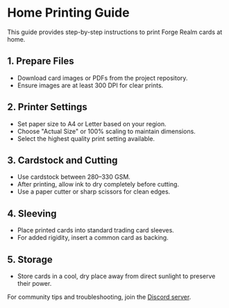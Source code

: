 # Home Printing Guide

This guide provides step-by-step instructions to print Forge Realm cards at home.

## 1. Prepare Files

- Download card images or PDFs from the project repository.
- Ensure images are at least 300 DPI for clear prints.

## 2. Printer Settings

- Set paper size to A4 or Letter based on your region.
- Choose "Actual Size" or 100% scaling to maintain dimensions.
- Select the highest quality print setting available.

## 3. Cardstock and Cutting

- Use cardstock between 280–330 GSM.
- After printing, allow ink to dry completely before cutting.
- Use a paper cutter or sharp scissors for clean edges.

## 4. Sleeving

- Place printed cards into standard trading card sleeves.
- For added rigidity, insert a common card as backing.

## 5. Storage

- Store cards in a cool, dry place away from direct sunlight to preserve their power.

For community tips and troubleshooting, join the [Discord server](https://discord.gg/KQTY8DfY).
